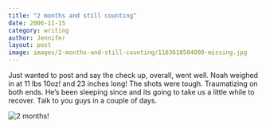 ```yaml
---
title: "2 months and still counting"
date: 2006-11-15
category: writing
author: Jennifer
layout: post
image: images/2-months-and-still-counting/1163610504000-missing.jpg
---
```


Just wanted to post and say the check up, overall, went well. Noah weighed in at 11 lbs 10oz! and 23 inches long! The shots were tough. Traumatizing on both ends. He&#8217;s been sleeping since and its going to take us a little while to recover. Talk to you guys in a couple of days.

![2 months!](/te2006/assets/images/2-months-and-still-counting/1163610504000-missing.jpg)
